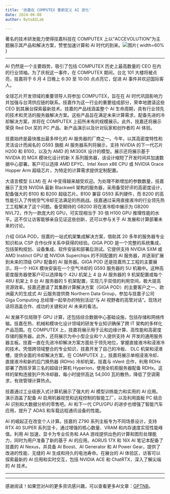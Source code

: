 ```yaml
---
title: '技嘉在 COMPUTEX 重新定义 AI 进化'
date: 2024-06-08
author: ByteAILab

---
```


著名的技术研发能力使得技嘉科技在 COMPUTEX 上以“ACCEVOLUTION”为主题展示其产品和解决方案，赞誉加速计算和 AI 时代的到来。![图片](https://ai-techpark.com/wp-content/uploads/2024/06/GIGABYTE-1-960x540.jpg){ width=60% }

---
AI 仍然是一个主要趋势，吸引了包括 COMPUTEX 历史上最高数量的 CEO 在内的行业领袖。为了庆祝这一事件，在 COMPUTEX 期间，台北 101 大楼将被点亮，技嘉将于 6 月 4 日晚上 6:30 至 10:00 点点亮它，促进 AI 事件并欢迎国际客人。

全球芯片开发领域的重要领导人将参加 COMPUTEX，旨在在 AI 时代巩固影响力并加强与台湾供应链的联系。技嘉作为这一行业的重要组成部分，荣幸地邀请这些 CEO 到其展台探索最新技术。技嘉的产品线涵盖整个 AI 生命周期，具有行业领先的技术和灵活的服务器解决方案。这些产品旨在满足未来计算需求，配备先进的冷却解决方案，并将在 COMPUTEX 上前所未有的规模展示。此外，技嘉还将展示荣获 Red Dot 奖的 PC 产品、新产品演示以及针对玩家和创作者的 AI 体验。

技嘉始终是最快推出最多样化的 AI 服务器的厂商之一。今年，以其高密度特性和灵活设计而闻名的 G593 旗舰 AI 服务器系列将展示，支持 NVIDIA 的下一代芯片 H200 和 B100，以及为 AMD 的 MI300X 设计的模型。展示还将展示基于 NVIDIA 的 MGX 模块化设计的新 X 系列服务器，该设计缩短了开发时间并加速数据中心部署。客户可以选择 AMD EPYC、Intel Xeon x86 CPU 或 NVIDIA Grace Hopper Arm 超级芯片，为特定的计算需求提供定制配置。

大语言模型 (LLM) 在 AI 中变得越来越受欢迎。为处理不断增加的参数数量，技嘉展示了支持 NVIDIA 最新 Blackwell 架构的服务器，采用备受好评的高密度设计，配备强大的 B100 和 B200 超级芯片。B100 兼容 G593 系列硬件，而 B200 的高性能引入了传统空气冷却无法满足的热挑战。技嘉通过采用直接液冷的行业领先热工工程解决了这个问题。备受期待的 GB200 将在液冷柜中展示为 GB200 NVL72，作为一款庞大的 GPU，可实现相当于 30 倍 H100 GPU 推理性能的水平。这不仅让访客能够亲自见证这些创新，还可以参与关于 AI 发展和计算部署未来的讨论。

介绍 GIGA POD，技嘉的一站式机架集成解决方案，借助其 20 多年的服务器专业知识和从 CSP 合作伙伴关系中获得的经验。GIGA POD 是一个完整的系统集成，包括架构规划、设备集成、软件安装和部署后测试。它提供支持 NVIDIA SXM 或 AMD Instinct GPU 或 NVIDIA Superchips 的不同配置的 AI 服务器，并逐渐扩展到未来的顶级 GPU 配备的 AI 服务器。GIGA POD 还是技嘉热工工程的主要展示，将一个 HGX 模块安装在一个空气冷却的 G593 服务器的 5U 机箱中。这种高密度服务器使客户可以选择每个 42U 机架上 4 台 AI 服务器的 9 机架配置或每个 48U 机架上 8 台 AI 服务器的 5 机架配置，实现几乎双倍的利用空间，极大提高资源效率。技嘉还邀请了其集群计算解决方案（GIGA POD）的主要客户之一、欧洲最大的生成式 AI 云服务提供商 Northern Data Group，参加与技嘉子公司 Giga Computing 总经理一起举办的特别活动“与 AI 视野者的高管对话”。现场对话将涵盖合作、成功的关键和对 AI 未来的看法。

AI 发展不仅局限于 GPU 计算，还包括综合数据中心基础设施，包括存储和网络传输。技嘉在热、机械和模块化设计领域的研发专业知识确保了跨 IT 架构的多样化产品范围。在 COMPUTEX 上，技嘉将展示用于云和边缘计算、高性能和高密度存储的服务器。此外，还将展示为中小型企业和个人提供支持 AI 开发的通用服务器主板。技嘉一直在先进冷却解决方案方面处于领先地位，掌握直接液冷和浸液冷的技术。凭借跨领域整合的专业知识，技嘉开发了自己的冷板、 DLC 机架和浸液槽，提供全面的冷却解决方案。在 COMPUTEX 上，技嘉将展示单相浸液冷却、直接液冷和新的后门换热器 (RDHx) 冷却机架。技嘉与 nVent 合作，利用 RDHx 部署了西班牙第三名的超级计算机 Hyperion，使用全机柜服务器配备 RDHx。这样的架构连接到户外冷却器，每小时提供高达 54,000 瓦的散热，降低了空调需求，有效管理计算热点。

技嘉通过工业级嵌入式计算机展示了强大的 AI 模型训练能力和实用的 AI 应用。演示涵盖了配备 AI 启用机器视觉和远程控制的智能工厂，以及利用面板 PC 结合 AI 识别和大数据分析的零售吧。AI 和下一代 CPU/GPU 的进步也增强了智能汽车应用，提升了 ADAS 和车载远程通讯设备的性能。

AI 的崛起正在改变个人计算。技嘉的 Z790 系列主板专为不同场景设计，支持 RTX 40 SUPER 系列显卡，通过增强的核心数量、VRAM 和内存速度实现性能峰值。利用 AI 加速，显卡为专业任务和 AAA 游戏提供出色的计算和图形处理能力，同时为用户准备了新的基于 AI 的应用。AORUS 17X 和 16X AI 笔记本配备了技嘉的 AI Nexus，并具备 AI Boost、AI Generator 和 AI Power Gear，提供了改进的性能、无缝的 AI 生成和持久的电池寿命。在展台的 AI 体验区，访客可以探索最新的 AI 应用和实时交互，包括 NVIDIA ACE 和 ChatRTX，深入了解尖端的 AI 技术。

---
---
感谢阅读！如果您对AI的更多资讯感兴趣，可以查看更多AI文章：[GPTNB](https://gptnb.com)。